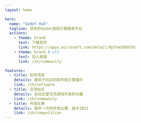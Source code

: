 ```yaml
---
layout: home

hero:
  name: "Godot Hub"
  tagline: 领先的Godot游戏引擎服务平台
  actions:
    - theme: brand
      text: 下载软件
      link: https://apps.microsoft.com/detail/9pfnm10997dc
    - theme: brand # alt
      text: 加入频道
      link: /zh/community

features:
  - title: 软件项目
    details: 服务于社区的软件和引擎插件
    link: /zh/software
  - title: 交流社区
    details: 在社区里交流游戏开发的乐趣
    link: /zh/community
  - title: 开发比赛
    details: 每年一次的开发比赛，始于2023
    link: /zh/competition
---
```

